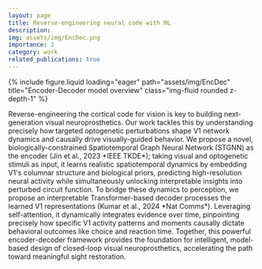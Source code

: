 ```yaml
---
layout: page
title: Reverse-engineering neural code with ML
description:
img: assets/img/EncDec.png
importance: 1
category: work
related_publications: true
---
```


<div class="row">
    <div class="col-sm mt-3 mt-md-0">
        {% include figure.liquid loading="eager" path="assets/img/EncDec" title="Encoder-Decoder model overview" class="img-fluid rounded z-depth-1" %}
    </div>
</div>

<p>
Reverse-engineering the cortical code for vision is key to building next-generation visual neuroprosthetics. Our work tackles this by understanding precisely how targeted optogenetic perturbations shape V1 network dynamics and causally drive visually-guided behavior. We propose a novel, biologically-constrained Spatiotemporal Graph Neural Network (STGNN) as the encoder (Jin et al., 2023 *IEEE TKDE*); taking visual and optogenetic stimuli as input, it learns realistic spatiotemporal dynamics by embedding V1's columnar structure and biological priors, predicting high-resolution neural activity while simultaneously unlocking interpretable insights into perturbed circuit function. To bridge these dynamics to perception, we propose an interpretable Transformer-based decoder processes the learned V1 representations (Kumar et al., 2024 *Nat Comms*). Leveraging self-attention, it dynamically integrates evidence over time, pinpointing precisely how specific V1 activity patterns and moments causally dictate behavioral outcomes like choice and reaction time. Together, this powerful encoder-decoder framework provides the foundation for intelligent, model-based design of closed-loop visual neuroprosthetics, accelerating the path toward meaningful sight restoration.
</p>
